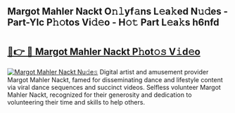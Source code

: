 ## Margot Mahler Nackt O𝚗𝚕yf𝚊ns L𝚎a𝚔ed N𝚞𝚍es - Part-YIc P𝚑𝚘tos Vi𝚍𝚎o - H𝚘𝚝 Part L𝚎a𝚔s h6nfd

# <h2><a href="http://kf9orf0.oniu.top/?m=Margot+Mahler+Nackt">🔗👉 🔴 Margot Mahler Nackt P𝚑ot𝚘𝚜 V𝚒d𝚎o</a></h2>

[![Margot Mahler Nackt Nu𝚍e𝚜](https://i.imgur.com/0qMVB7G.gif)](http://kf9orf0.oniu.top/?m=Margot+Mahler+Nackt)
Digital artist and amusement provider Margot Mahler Nackt, famed for disseminating dance and lifestyle content via viral dance sequences and succinct videos. Selfless volunteer Margot Mahler Nackt, recognized for their generosity and dedication to volunteering their time and skills to help others.  
